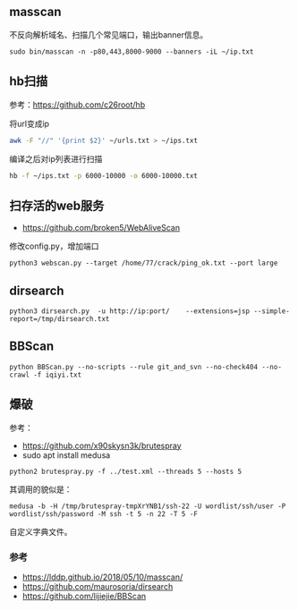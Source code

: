 ## masscan
不反向解析域名、扫描几个常见端口，输出banner信息。
```
sudo bin/masscan -n -p80,443,8000-9000 --banners -iL ~/ip.txt
```

## hb扫描
参考：https://github.com/c26root/hb

将url变成ip
```bash
awk -F "//" '{print $2}' ~/urls.txt > ~/ips.txt
```
编译之后对ip列表进行扫描
```bash
hb -f ~/ips.txt -p 6000-10000 -o 6000-10000.txt
```


## 扫存活的web服务
- https://github.com/broken5/WebAliveScan

修改config.py，增加端口
```
python3 webscan.py --target /home/77/crack/ping_ok.txt --port large
```

## dirsearch
```
python3 dirsearch.py  -u http://ip:port/    --extensions=jsp --simple-report=/tmp/dirsearch.txt
```


## BBScan
```
python BBScan.py --no-scripts --rule git_and_svn --no-check404 --no-crawl -f iqiyi.txt
```

## 爆破
参考：
- https://github.com/x90skysn3k/brutespray
- sudo apt install medusa
```
python2 brutespray.py -f ../test.xml --threads 5 --hosts 5
```
其调用的貌似是：
```
medusa -b -H /tmp/brutespray-tmpXrYNB1/ssh-22 -U wordlist/ssh/user -P wordlist/ssh/password -M ssh -t 5 -n 22 -T 5 -F
```
自定义字典文件。


### 参考
- https://lddp.github.io/2018/05/10/masscan/
- https://github.com/maurosoria/dirsearch
- https://github.com/lijiejie/BBScan
